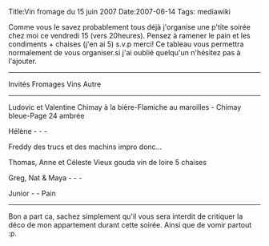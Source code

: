 Title:Vin fromage du 15 juin 2007
Date:2007-06-14
Tags:  mediawiki

Comme vous le savez probablement tous déjà j'organise une p'tite soirée
chez moi ce vendredi 15 (vers 20heures). Pensez à ramener le pain et les
condiments + chaises (j'en ai 5) s.v.p merci! Ce tableau vous permettra
normalement de vous organiser.si j'ai oublié quelqu'un n'hésitez pas à
l'ajouter.

  ------------------------------------------------------------------------------------------------------------------
  Invités                   Fromages                                  Vins             Autre
                                                                                       
  ------------------------- ----------------------------------------- ---------------- -----------------------------
  Ludovic et Valentine      Chimay à la bière-Flamiche au maroilles   -                Chimay bleue-Page 24 ambrée
                                                                                       

  Hélène                    -                                         -                -
                                                                                       

  Freddy                    des trucs                                 et des machins   impro donc...
                                                                                       

  Thomas, Anne et Céleste   Vieux gouda                               vin de loire     5 chaises
                                                                                       

  Greg, Nat & Maya          -                                         -                -
                                                                                       

  Junior                    -                                         -                Pain
                                                                                       
  ------------------------------------------------------------------------------------------------------------------

Bon a part ca, sachez simplement qu'il vous sera interdit de critiquer
la déco de mon appartement durant cette soirée. Ainsi que de vomir
partout :p.

